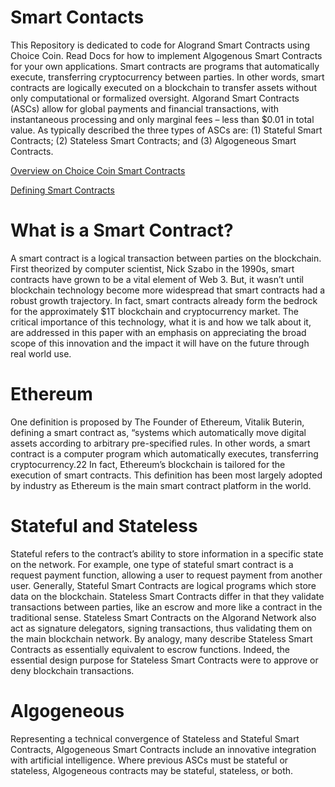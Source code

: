 # Smart Contacts
This Repository is dedicated to code for Alogrand Smart Contracts using Choice Coin. Read Docs for how to implement Algogenous Smart Contracts for your own applications. Smart contracts are programs that automatically execute, transferring cryptocurrency between parties.  In other words, smart contracts are logically executed on a blockchain to transfer assets without only computational or formalized oversight.  Algorand Smart Contracts (ASCs) allow for global payments and financial transactions, with instantaneous processing and only marginal fees – less than $0.01 in total value. As typically described the three types of ASCs are: (1) Stateful Smart Contracts; (2) Stateless Smart Contracts; and (3) Algogeneous Smart Contracts.

[Overview on Choice Coin Smart Contracts](https://forum.algorand.org/t/choice-coin-smart-contracts/6798)

[Defining Smart Contracts](https://papers.ssrn.com/sol3/papers.cfm?abstract_id=4574563)

# What is a Smart Contract?

A smart contract is a logical transaction between parties on the blockchain. First theorized by computer scientist, Nick Szabo in the 1990s, smart contracts have grown to be a vital element of Web 3. But, it wasn’t until blockchain technology become more widespread that smart contracts had a robust growth trajectory. In fact, smart contracts already form the bedrock for the approximately $1T blockchain and cryptocurrency market. The critical importance of this technology, what it is and how we talk about it, are addressed in this paper with an emphasis on appreciating the broad scope of this innovation and the impact it will have on the future through real world use.

# Ethereum

One definition is proposed by  The Founder of Ethereum, Vitalik Buterin, defining a smart contract as, “systems which automatically move digital assets according to arbitrary pre-specified rules. In other words, a smart contract is a computer program which automatically executes, transferring cryptocurrency.22 In fact, Ethereum’s blockchain is tailored for the execution of smart contracts. This definition has been most largely adopted by industry as Ethereum is the main smart contract platform in the world.

# Stateful and Stateless
Stateful refers to the contract’s ability to store information in a specific state on the network. For example, one type of stateful smart contract is a request payment function, allowing a user to request payment from another user. Generally, Stateful Smart Contracts are logical programs which store data on the blockchain. Stateless Smart Contracts differ in that they validate transactions between parties, like an escrow and more like a contract in the traditional sense. Stateless Smart Contracts on the Algorand Network also act as signature delegators,  signing transactions, thus validating them on the main blockchain network. By analogy, many describe Stateless Smart Contracts as essentially equivalent to escrow functions.  Indeed, the essential design purpose for Stateless Smart Contracts were to approve or deny blockchain transactions.

# Algogeneous
Representing a technical convergence of Stateless and Stateful Smart Contracts, Algogeneous Smart Contracts include an innovative integration with artificial intelligence. Where previous ASCs must be stateful or stateless, Algogeneous contracts may be stateful, stateless, or both.
